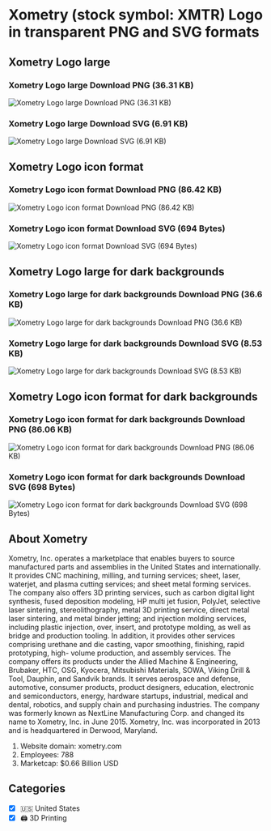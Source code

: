 # Xometry (stock symbol: XMTR) Logo in transparent PNG and SVG formats

## Xometry Logo large

### Xometry Logo large Download PNG (36.31 KB)

![Xometry Logo large Download PNG (36.31 KB)](/img/orig/XMTR_BIG-744d05d5.png)

### Xometry Logo large Download SVG (6.91 KB)

![Xometry Logo large Download SVG (6.91 KB)](/img/orig/XMTR_BIG-db7d4eb0.svg)

## Xometry Logo icon format

### Xometry Logo icon format Download PNG (86.42 KB)

![Xometry Logo icon format Download PNG (86.42 KB)](/img/orig/XMTR-0e8b6816.png)

### Xometry Logo icon format Download SVG (694 Bytes)

![Xometry Logo icon format Download SVG (694 Bytes)](/img/orig/XMTR-53e1a78e.svg)

## Xometry Logo large for dark backgrounds

### Xometry Logo large for dark backgrounds Download PNG (36.6 KB)

![Xometry Logo large for dark backgrounds Download PNG (36.6 KB)](/img/orig/XMTR_BIG.D-877db952.png)

### Xometry Logo large for dark backgrounds Download SVG (8.53 KB)

![Xometry Logo large for dark backgrounds Download SVG (8.53 KB)](/img/orig/XMTR_BIG.D-919c98b8.svg)

## Xometry Logo icon format for dark backgrounds

### Xometry Logo icon format for dark backgrounds Download PNG (86.06 KB)

![Xometry Logo icon format for dark backgrounds Download PNG (86.06 KB)](/img/orig/XMTR.D-d4d217fc.png)

### Xometry Logo icon format for dark backgrounds Download SVG (698 Bytes)

![Xometry Logo icon format for dark backgrounds Download SVG (698 Bytes)](/img/orig/XMTR.D-dcba9311.svg)

## About Xometry

Xometry, Inc. operates a marketplace that enables buyers to source manufactured parts and assemblies in the United States and internationally. It provides CNC machining, milling, and turning services; sheet, laser, waterjet, and plasma cutting services; and sheet metal forming services. The company also offers 3D printing services, such as carbon digital light synthesis, fused deposition modeling, HP multi jet fusion, PolyJet, selective laser sintering, stereolithography, metal 3D printing service, direct metal laser sintering, and metal binder jetting; and injection molding services, including plastic injection, over, insert, and prototype molding, as well as bridge and production tooling. In addition, it provides other services comprising urethane and die casting, vapor smoothing, finishing, rapid prototyping, high- volume production, and assembly services. The company offers its products under the Allied Machine & Engineering, Brubaker, HTC, OSG, Kyocera, Mitsubishi Materials, SOWA, Viking Drill & Tool, Dauphin, and Sandvik brands. It serves aerospace and defense, automotive, consumer products, product designers, education, electronic and semiconductors, energy, hardware startups, industrial, medical and dental, robotics, and supply chain and purchasing industries. The company was formerly known as NextLine Manufacturing Corp. and changed its name to Xometry, Inc. in June 2015. Xometry, Inc. was incorporated in 2013 and is headquartered in Derwood, Maryland.

1. Website domain: xometry.com
2. Employees: 788
3. Marketcap: $0.66 Billion USD


## Categories
- [x] 🇺🇸 United States
- [x] 🖨️ 3D Printing
